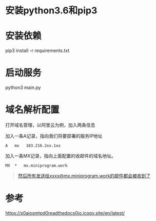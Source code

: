 # 安装python3.6和pip3
# 安装依赖
pip3 install -r requirements.txt
# 启动服务
python3 main.py
# 域名解析配置
打开域名管理，以阿里云为例，加入两条信息

加入一条A记录，指向我们将要部署的服务IP地址
```
A	mx	 103.216.2xx.1xx
```

加入一条MX记录，指向上面配置的收邮件的域名地址。
```
MX	*	mx.miniprogram.work
```

> 然后所有发送给xxxx@mx.miniprogram.work的邮件都会被收到了
# 参考
https://s0aiosmtpd0readthedocs0io.icopy.site/en/latest/

